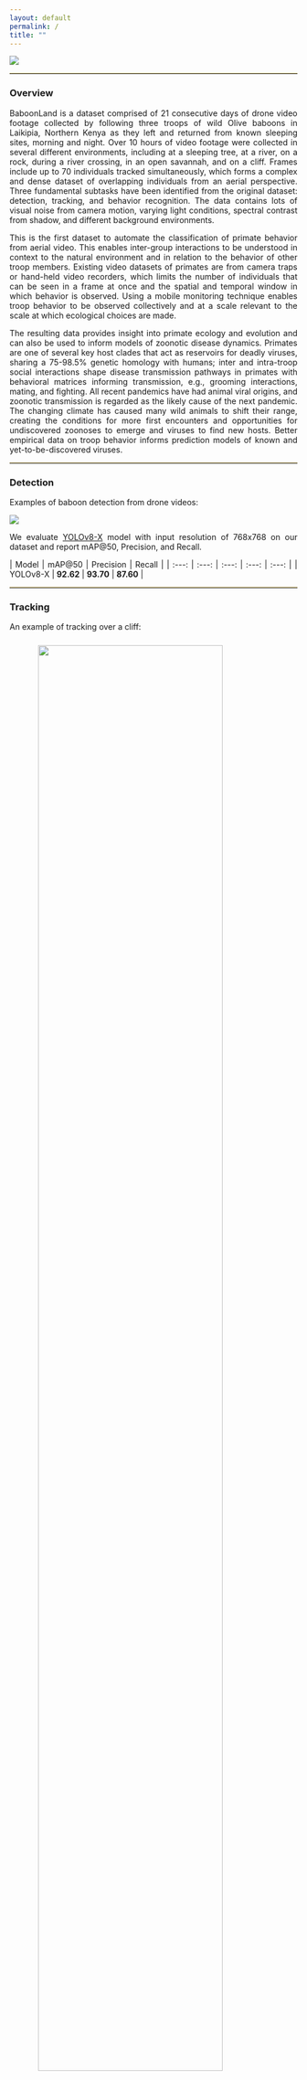 ```yaml
---
layout: default
permalink: /
title: ""
---
```


![](assets/images/introduction.jpg)

---

### **Overview**

BaboonLand is a dataset comprised of 21 consecutive days of drone video footage collected by following three troops of wild Olive baboons in Laikipia, Northern Kenya as they left and returned from known sleeping sites, morning and night. Over 10 hours of video footage were collected in several different environments, including at a sleeping tree, at a river, on a rock, during a river crossing, in an open savannah, and on a cliff. Frames include up to 70 individuals tracked simultaneously, which forms a complex and dense dataset of overlapping individuals from an aerial perspective. Three fundamental subtasks have been identified from the original dataset: detection, tracking, and behavior recognition. The data contains lots of visual noise from camera motion, varying light conditions, spectral contrast from shadow, and different background environments.

This is the first dataset to automate the classification of primate behavior from aerial video. This enables inter-group interactions to be understood in context to the natural environment and in relation to the behavior of other troop members. Existing video datasets of primates are from camera traps or hand-held video recorders, which limits the number of individuals that can be seen in a frame at once and the spatial and temporal window in which behavior is observed. Using a mobile monitoring technique enables troop behavior to be observed collectively and at a scale relevant to the scale at which ecological choices are made.

The resulting data provides insight into primate ecology and evolution and can also be used to inform models of zoonotic disease dynamics. Primates are one of several key host clades that act as reservoirs for deadly viruses, sharing a 75-98.5% genetic homology with humans; inter and intra-troop social interactions shape disease transmission pathways in primates with behavioral matrices informing transmission, e.g., grooming interactions, mating, and fighting. All recent pandemics have had animal viral origins, and zoonotic transmission is regarded as the likely cause of the next pandemic. The changing climate has caused many wild animals to shift their range, creating the conditions for more first encounters and opportunities for undiscovered zoonoses to emerge and viruses to find new hosts. Better empirical data on troop behavior informs prediction models of known and yet-to-be-discovered viruses.

---

### **Detection**

Examples of baboon detection from drone videos:

![](assets/gifs/detection/detection.jpg)

We evaluate [YOLOv8-X](https://github.com/ultralytics/ultralytics) model with input resolution of 768x768 on our dataset and report mAP@50, Precision, and Recall.

<div class="detection"></div>

| Model | mAP@50 | Precision | Recall |
| :---: | :---: | :---: | :---: | :---: |
| YOLOv8-X | **92.62** | **93.70** | **87.60** |

---

### **Tracking**

An example of tracking over a cliff:

<div class="demo"></div>

![](assets/gifs/tracking/tracking_1.gif)

An example of tracking over a river:

<div class="demo"></div>

![](assets/gifs/tracking/tracking_2.gif)

An example of tracking over a tree:

<div class="demo"></div>

![](assets/gifs/tracking/tracking_3.gif)

An example of tracking over a rock:

<div class="demo"></div>

![](assets/gifs/tracking/tracking_4.gif)

We evaluate [ByteTrack](https://arxiv.org/abs/2110.06864), and [BotSort](https://arxiv.org/abs/2206.14651) tracking algorithms on our dataset and report MOTA, MOTP, IDF1, Precision, and Recall.

<div class="tracking"></div>

| Tracker | MOTA | MOTP | IDF1 | Precision | Recall |
| :---: | :---: | :---: | :---: | :---: | :---: |
| ByteTrack | 63.55 | 34.10 | 77.01 | 96.32 | 64.90 |
| BotSort | **63.81** | **34.31** | **78.24** | **97.21** | **66.16** |

---

### **Behavior Recognition**

The dataset includes a total of eight categories that describe various animal behaviors. These categories are `Walking/Running`, `Sitting/Standing`, `Fighting/Playing`, `Self-Grooming`, `Being Groomed`, `Grooming Somebody`, `Mutual Grooming`, `Infant-Carrying`, `Foraging`, `Drinking`, `Mounting`, `Sleeping`, and `Occluded`.

<div class="gifs"></div>

| **Walking/Running** | ![](assets/gifs/examples/Walking-Running-1.gif) | ![](assets/gifs/examples/Walking-Running-2.gif) | ![](assets/gifs/examples/Walking-Running-3.gif) |
| :---: | :---: | :---: | :---: |
| **Sitting/Standing** | ![](assets/gifs/examples/Sitting-Standing-1.gif) | ![](assets/gifs/examples/Sitting-Standing-2.gif) | ![](assets/gifs/examples/Sitting-Standing-3.gif) |
| **Fighting/Playing** | ![](assets/gifs/examples/Fighting-Playing-1.gif) | ![](assets/gifs/examples/Fighting-Playing-2.gif) | ![](assets/gifs/examples/Fighting-Playing-3.gif) |
| **Self-Grooming** | ![](assets/gifs/examples/Self-Grooming-1.gif) | ![](assets/gifs/examples/Self-Grooming-2.gif) | ![](assets/gifs/examples/Self-Grooming-3.gif) |
| **Being Groomed** | ![](assets/gifs/examples/Being-Groomed-1.gif) | ![](assets/gifs/examples/Being-Groomed-2.gif) | ![](assets/gifs/examples/Being-Groomed-3.gif) |
| <span id="long-text">**Grooming Somebody**</span> | ![](assets/gifs/examples/Grooming-Somebody-1.gif) | ![](assets/gifs/examples/Grooming-Somebody-2.gif) | ![](assets/gifs/examples/Grooming-Somebody-3.gif) |
| **Infant-Carrying** | ![](assets/gifs/examples/Infant-Carrying-1.gif) | ![](assets/gifs/examples/Infant-Carrying-2.gif) | ![](assets/gifs/examples/Infant-Carrying-3.gif) |
| **Foraging** | ![](assets/gifs/examples/Foraging-1.gif) | ![](assets/gifs/examples/Foraging-2.gif) | ![](assets/gifs/examples/Foraging-3.gif) |
| **Drinking** | ![](assets/gifs/examples/Drinking-1.gif) | ![](assets/gifs/examples/Drinking-2.gif) | ![](assets/gifs/examples/Drinking-3.gif) |
| **Mounting** | ![](assets/gifs/examples/Mounting-1.gif) | ![](assets/gifs/examples/Mounting-2.gif) | ![](assets/gifs/examples/Mounting-3.gif) |
| **Sleeping** | ![](assets/gifs/examples/Sleeping-1.gif) | ![](assets/gifs/examples/Sleeping-2.gif) | ![](assets/gifs/examples/Sleeping-3.gif) |
| **Occluded** | ![](assets/gifs/examples/Occluded-1.gif) | ![](assets/gifs/examples/Occluded-2.gif) | ![](assets/gifs/examples/Occluded-3.gif) |

We evaluate [I3D](https://arxiv.org/abs/1705.07750), [SlowFast](https://arxiv.org/abs/1812.03982), and [X3D](https://arxiv.org/abs/2004.04730) models on our dataset and report Micro-Average (Per Instance) and Macro-Average (Per Class) accuracy.

<div class="behavior_recognition"></div>

| Method | Micro  Top-1 | Micro Top-3 | Micro Top-5 | Macro Top-1 | Macro Top-3 | Macro Top-5 |
| :---: | :---: | :---: | :---: | :---: | :---: | :---: |
| I3D | 61.29 | 89.38 | 92.34 | 26.53 | 54.51 | 65.47 |
| SlowFast | 61.71 | 90.35 | 93.11 | 27.08 | 56.73 | 67.61 |
| X3D | **63.97** | **91.34** | **95.17** | **30.04** | **60.58** | **72.13** |

---

### **Format**

```
BaboonLand
    /charades -> The dataset converted to Charades format to train and evaluate behavior
                 recognition models. You can download the generated dataset from our webpage
                 or you can generate it yourself. See instructions below.
        ...
    /cvat_templates -> You can use these templates to backup projects in CVAT.
                       It will allow you to explore and adjust the annotations in CVAT.
        /behavior.zip
        /tracking.zip
    /dataset -> The dataset is located here.
        /video_1
            /actions -> The behavior annotations are located here.
                /0.xml
                /1.xml -> Annotations of the behavior for an individual with ID=1.
                ...
                /n.xml
            /mini-scenes -> Generated mini-scenes from video.xml and tracks.xml. The name of
                            the video matches ID of the track in tracks.xml. The name of the
                            video also matches the behavior annotations file in the actions
                            folder. For example, a track with ID=1 will be extracted into
                            mini-scenes/1.mp4 and there will be behavior annotations for this
                            track located in actions/1.xml.
                /0.mp4
                /1.mp4
                ...
                /n.mp4
            /timeline.jpg -> A timeline of the original video and corresponding mini-scenes.
                             This file is generated for convenience only. You can use it to
                             look for a mini-scene with a specific length or relative
                             location in the video.
            /tracks.xml -> This file contains tracks and bounding boxes of baboons in
                           CVAT for video 1.1 format. Each track has a unique ID. This
                           number matches the name of the file in the actions folder.
                           For example, if you want to get the track and corresponding
                           bounding boxes of a baboon with ID=1, you can get this
                           information from the tracks.xml file. If you want to explore
                           the behavior of the baboon with ID=1, you can get this
                           information with the help of the actions/1.xml file.
            /video.mp4 -> The original video from a drone.
        /video_2
            /actions
                /0.xml
                /1.xml
                ...
                /n.xml
            /mini-scenes
                /0.mp4
                /1.mp4
                ...
                /n.mp4
            /timeline.jpg
            /tracks.xml
            /video.mp4
        ...
        /video_n
            /actions
                /0.xml
                /1.xml
                ...
                /n.xml
            /mini-scenes
                /0.mp4
                /1.mp4
                ...
                /n.mp4
            /tracks.xml
            /video.mp4
    /scripts
        /requirements.txt -> Install all the requirements to be able to run scripts.
        /tracks2mini-scenes.py -> Use this script to generate the mini-scenes from
                                  video.xml and tracks.xml files.
        /dataset2charades.py -> Use this script to generate a dataset for Baboon behavior
                                recognition in Charades format. The generated dataset can
                                be used to train a model with the SlowFast framework. 
        /charades2video.py -> Use this script if you want to combine images from the dataset
                              in Charades format back to videos. These videos can be used to
                              create demos of the model performance.
        /charades2visual.py -> Use this script if you want to combine images from the dataset
                               in Charades format back to videos and visualize corresponding
                               behavior annotations.
        /dataset2tracking.py -> Use this script to generate a data split for training and
                                evaluating tracking algorithms.
        /tracking2ultralytics.py -> Use this script to generate a Baboon detection dataset in
                                    Ultralytics (YOLO) format. The dataset can be used to
                                    train detection models with the Ultralytics (YOLOv8)
                                    framework.
        /ultralytics2pyramid.py -> Use this script to split the original 5.3K images in the
                                   Ultralytics dataset into tiles. You will create a dataset
                                   with 2x2, 3x3, and 4x4 tiles. It will help to train a
                                   model that will be more robust for both small and
                                   large baboons.
    /tracking -> The dataset split into train and test for tracking and train converted to
                 Ultralytics format to train and evaluate detection models. You can download
                 the generated dataset from our webpage or you can generate it yourself.
        ...
    /README.md
```

---

### **Citation**
```BibTeX
Coming soon...
```

<style>
p {
    text-align: justify !important;
}

tr, td, th {
    border: none !important;
}

div.gifs + table tr,
div.gifs + table td,
div.gifs + table th {
    border: none !important;
    padding: 1px !important;
  	line-height: 0px !important;
}

#long-text {
    line-height: 25px !important;
}

div.detection + table td {
    padding: 25px 78px !important;
}

div.tracking + table td {
    padding: 25px 43px !important;
}

div.behavior_recognition + table td {
    padding: 15px 78px !important;
}

div.demo + p img {
    display: block;
    width: 80%;
    margin-left: auto;
    margin-right: auto;
}

div.demo + p img {
    padding: 10px!important;
}

td {
    padding: 0px !important;
}

tr:nth-child(even), th {
    background: #F8F8F8 !important;
}

#td-g {
    line-height: 0px !important;
    background: #5288AD !important;
}

#td-z {
    line-height: 0px !important;
    background: #AD7752 !important;
}

h1 {
    margin: 30px 0;
    font-size: 4em;
    letter-spacing: -1px;
}

hr {
    border-top: 1px solid #E3CD81FF !important;
}
</style>
